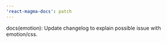 ```yaml
---
'react-magma-docs': patch
---
```


docs(emotion): Update changelog to explain possible issue with emotion/css.